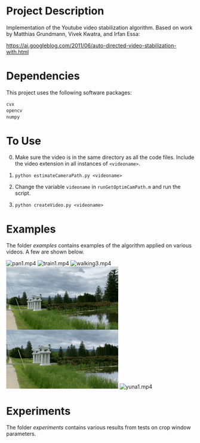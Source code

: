 # Project Description
Implementation of the Youtube video stabilization algorithm.
Based on work by Matthias Grundmann, Vivek Kwatra, and Irfan Essa:

https://ai.googleblog.com/2011/06/auto-directed-video-stabilization-with.html

# Dependencies
This project uses the following software packages:
```python 
cvx
opencv
numpy
```

# To Use
0. Make sure the video is in the same directory as all the code files. Include the video extension in all instances of `<videoname>`.

1. `python estimateCameraPath.py <videoname>`

2. Change the variable `videoname` in `runGetOptimCamPath.m` and run the script.

3. `python createVideo.py <videoname>`

# Examples
The folder *examples* contains examples of the algorithm applied on various videos. A few are shown below.

![pan1.mp4](https://github.com/sxzhang25/COS-429-Final-Project/blob/master/pan.gif?raw=true)
![train1.mp4](https://github.com/sxzhang25/COS-429-Final-Project/blob/master/train.gif?raw=true)
![walking3.mp4](https://github.com/sxzhang25/COS-429-Final-Project/blob/master/walking.gif?raw=true)
![williams2.mp4](https://github.com/sxzhang25/COS-429-Final-Project/blob/master/williams.gif?raw=true)
![yuna1.mp4](https://github.com/sxzhang25/COS-429-Final-Project/blob/master/yuna.gif?raw=true)

# Experiments
The folder *experiments* contains various results from tests on crop window parameters.
